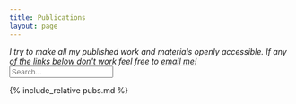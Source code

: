 ```yaml
---
title: Publications
layout: page
---
```


<script async src="{{base.url | prepend: site.url }}/assets/search.js"></script>

<p><em>I try to make all my published work and materials openly accessible. If any of the links below don't work feel free to <a href="mailto:eshin.jolly@gmail.com">email me!</a></em>
<input type="text" id="search" class='search' placeholder='Search...'>
</p>

{% include_relative pubs.md %}